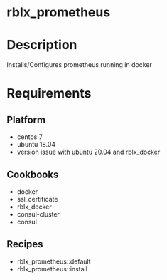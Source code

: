 # rblx_prometheus

# Description

Installs/Configures prometheus running in docker

# Requirements

## Platform

* centos 7
* ubuntu 18.04
* version issue with ubuntu 20.04 and rblx_docker

## Cookbooks

* docker
* ssl_certificate
* rblx_docker
* consul-cluster
* consul

## Recipes

* rblx_prometheus::default
* rblx_prometheus::install
